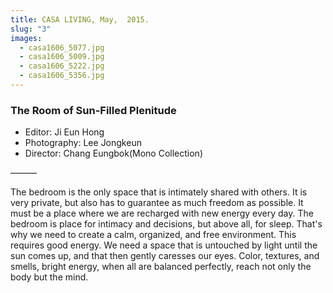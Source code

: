 ```yaml
---
title: CASA LIVING, May,  2015.
slug: "3"
images:
  - casa1606_5077.jpg
  - casa1606_5009.jpg
  - casa1606_5222.jpg
  - casa1606_5356.jpg
---
```


### The Room of Sun-Filled Plenitude

* Editor: Ji Eun Hong
* Photography: Lee Jongkeun
* Director: Chang Eungbok(Mono Collection)

&mdash;&mdash;&mdash;

The bedroom is the only space that is intimately shared with others. It is very private, but also has to guarantee as much freedom as possible. It must be a place where we are recharged with new energy every day.  The bedroom is  place for intimacy and decisions, but above all, for sleep. That's why we need to create a calm, organized,  and free environment. This requires good energy.  We need a space that is untouched  by light until the sun comes up, and that then gently  caresses our eyes. Color, textures, and smells, bright energy, when all are balanced perfectly,  reach not only the body but the mind.
